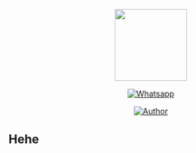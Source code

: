 <p align="center">
<img src="https://i.ibb.co/C178Phc/images.jpg" width="128" height="128"/>
</p>
<p align="center">
<a href="#"><img title="Whatsapp" src="https://encrypted-tbn0.gstatic.com/images?q=tbn:ANd9GcSVfQ7bSqh4wbFzvhxsgz87QJ8zUZVcK0Wzig&usqp=CAU?colorA=%23ff0000&colorB=%23017e40&style=for-the-badge"></a>
</p>
<p align="center">
<a href="https://github.com/DitzyyGans"><img title="Author" src="https://img.shields.io/badge/Author-ditzyygans?style=for-the-badge&logo=github"></a>
</p>
<p align="center">
</p>

## Hehe
